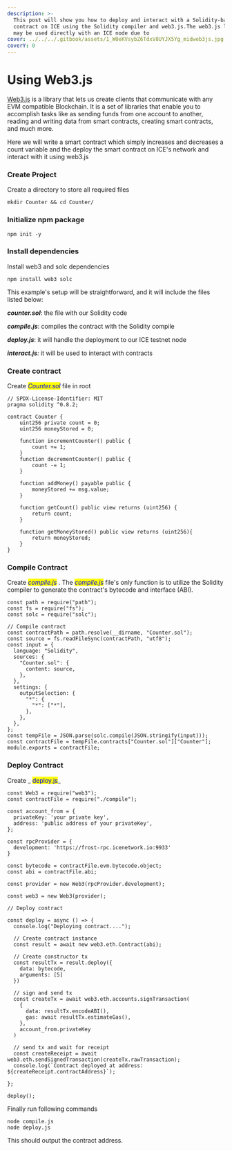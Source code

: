 ```yaml
---
description: >-
  This post will show you how to deploy and interact with a Solidity-based smart
  contract on ICE using the Solidity compiler and web3.js.The web3.js library
  may be used directly with an ICE node due to
cover: ../../../.gitbook/assets/1_W0eKVsybZ6TdxV8UYJX5Yg_midweb3js.jpg
coverY: 0
---
```


# Using Web3.js

[Web3.js](https://web3js.readthedocs.io/en/v1.7.0/index.html) is a library that lets us create clients that communicate with any EVM compatible Blockchain. It is a set of libraries that enable you to accomplish tasks like as sending funds from one account to another, reading and writing data from smart contracts, creating smart contracts, and much more.

Here we will write a smart contract which simply increases and decreases a count variable and the deploy the smart contract on ICE's network and interact with it using web3.js

### Create Project

Create a directory to store all required files

```
mkdir Counter && cd Counter/
```

### Initialize npm package

```
npm init -y
```

### Install dependencies

Install web3 and solc dependencies

```
npm install web3 solc
```

This example's setup will be straightforward, and it will include the files listed below:

&#x20;_**counter.sol**_: the file with our Solidity code&#x20;

_**compile.js**_: compiles the contract with the Solidity compile

_**deploy.js**_: it will handle the deployment to our ICE testnet node&#x20;

_**interact.js**:_ it will be used to interact with contracts

### Create contract

Create _<mark style="color:blue;">Counter.sol</mark>_ file in root

```
// SPDX-License-Identifier: MIT
pragma solidity ^0.8.2;

contract Counter {
    uint256 private count = 0;
    uint256 moneyStored = 0;

    function incrementCounter() public {
        count += 1;
    }
    function decrementCounter() public {
        count -= 1;
    }

    function addMoney() payable public {
        moneyStored += msg.value;
    }

    function getCount() public view returns (uint256) {
        return count;
    }

    function getMoneyStored() public view returns (uint256){
        return moneyStored;
    }
}
```

### Compile Contract

Create _<mark style="color:blue;">compile.js</mark>_ . The _<mark style="color:blue;">compile.js</mark>_ file's only function is to utilize the Solidity compiler to generate the contract's bytecode and interface (ABI).

```
const path = require("path");
const fs = require("fs");
const solc = require("solc");

// Compile contract
const contractPath = path.resolve(__dirname, "Counter.sol");
const source = fs.readFileSync(contractPath, "utf8");
const input = {
  language: "Solidity",
  sources: {
    "Counter.sol": {
      content: source,
    },
  },
  settings: {
    outputSelection: {
      "*": {
        "*": ["*"],
      },
    },
  },
};
const tempFile = JSON.parse(solc.compile(JSON.stringify(input)));
const contractFile = tempFile.contracts["Counter.sol"]["Counter"];
module.exports = contractFile;
```

### Deploy Contract

Create _ <mark style="color:blue;">deploy.js</mark>_

```
const Web3 = require("web3");
const contractFile = require("./compile");

const account_from = {
  privateKey: 'your private key',
  address: 'public address of your privateKey',
};

const rpcProvider = {
  development: 'https://frost-rpc.icenetwork.io:9933'
}

const bytecode = contractFile.evm.bytecode.object;
const abi = contractFile.abi;

const provider = new Web3(rpcProvider.development);

const web3 = new Web3(provider);

// Deploy contract

const deploy = async () => {
  console.log("Deploying contract....");
 
  // Create contract instance
  const result = await new web3.eth.Contract(abi);

  // Create constructor tx
  const resultTx = result.deploy({
    data: bytecode,
    arguments: [5]
  })
 
  // sign and send tx
  const createTx = await web3.eth.accounts.signTransaction(
    {
      data: resultTx.encodeABI(),
      gas: await resultTx.estimateGas(),
    },
    account_from.privateKey
  )

  // send tx and wait for receipt
  const createReceipt = await web3.eth.sendSignedTransaction(createTx.rawTransaction);
  console.log(`Contract deployed at address: ${createReceipt.contractAddress}`);

};

deploy();
```

Finally run following commands

```
node compile.js
node deploy.js
```

This should output the contract address.
